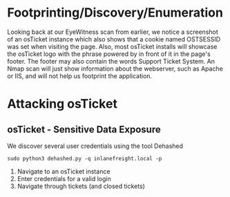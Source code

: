 # Footprinting/Discovery/Enumeration
Looking back at our EyeWitness scan from earlier, we notice a screenshot of an osTicket instance which also shows that a cookie named OSTSESSID was set when visiting the page. Also, most osTicket installs will showcase the osTicket logo with the phrase powered by in front of it in the page's footer. The footer may also contain the words Support Ticket System. An Nmap scan will just show information about the webserver, such as Apache or IIS, and will not help us footprint the application.

# Attacking osTicket
## osTicket - Sensitive Data Exposure
We discover several user credentials using the tool Dehashed
```
sudo python3 dehashed.py -q inlanefreight.local -p
```
1. Navigate to an osTicket instance
2. Enter credentials for a valid login
3. Navigate through tickets (and closed tickets)